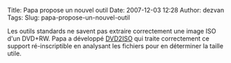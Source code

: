 Title: Papa propose un nouvel outil
Date: 2007-12-03 12:28
Author: dezvan
Tags: 
Slug: papa-propose-un-nouvel-outil

Les outils standards ne savent pas extraire correctement une image ISO
d'un DVD+RW. Papa a développé
[DVD2ISO](https://www.ezvan.fr/logiciels_papa/) qui traite correctement
ce support ré-inscriptible en analysant les fichiers pour en déterminer
la taille utile.

